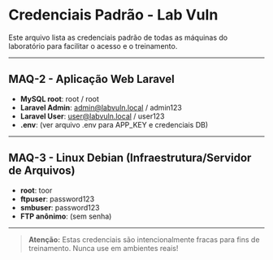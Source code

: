 # Credenciais Padrão - Lab Vuln

Este arquivo lista as credenciais padrão de todas as máquinas do laboratório para facilitar o acesso e o treinamento.

---

## MAQ-2 - Aplicação Web Laravel
- **MySQL root**: root / root
- **Laravel Admin**: admin@labvuln.local / admin123
- **Laravel User**: user@labvuln.local / user123
- **.env**: (ver arquivo .env para APP_KEY e credenciais DB)

---

## MAQ-3 - Linux Debian (Infraestrutura/Servidor de Arquivos)
- **root**: toor
- **ftpuser**: password123
- **smbuser**: password123
- **FTP anônimo**: (sem senha)

---

> **Atenção:** Estas credenciais são intencionalmente fracas para fins de treinamento. Nunca use em ambientes reais! 